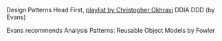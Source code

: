 Design Patterns Head First, [playlist by Christopher Okhravi](https://www.youtube.com/playlist?list=PLrhzvIcii6GNjpARdnO4ueTUAVR9eMBpc) 
DDIA
DDD (by Evans)

Evans recommends Analysis Patterns: Reusable Object Models by Fowler
